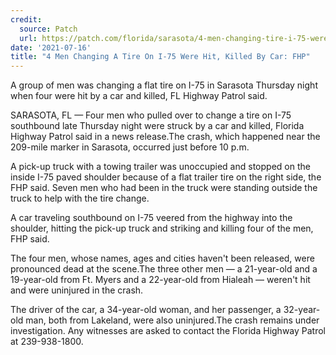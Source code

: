 ```yaml
---
credit:
  source: Patch 
  url: https://patch.com/florida/sarasota/4-men-changing-tire-i-75-were-hit-killed-car-fhp
date: '2021-07-16'
title: "4 Men Changing A Tire On I-75 Were Hit, Killed By Car: FHP"
---
```

A group of men was changing a flat tire on I-75 in Sarasota Thursday night when four were hit by a car and killed, FL Highway Patrol said.

SARASOTA, FL — Four men who pulled over to change a tire on I-75 southbound late Thursday night were struck by a car and killed, Florida Highway Patrol said in a news release.The crash, which happened near the 209-mile marker in Sarasota, occurred just before 10 p.m.

A pick-up truck with a towing trailer was unoccupied and stopped on the inside I-75 paved shoulder because of a flat trailer tire on the right side, the FHP said. Seven men who had been in the truck were standing outside the truck to help with the tire change.

A car traveling southbound on I-75 veered from the highway into the shoulder, hitting the pick-up truck and striking and killing four of the men, FHP said.

The four men, whose names, ages and cities haven't been released, were pronounced dead at the scene.The three other men — a 21-year-old and a 19-year-old from Ft. Myers and a 22-year-old from Hialeah — weren't hit and were uninjured in the crash.

The driver of the car, a 34-year-old woman, and her passenger, a 32-year-old man, both from Lakeland, were also uninjured.The crash remains under investigation. Any witnesses are asked to contact the Florida Highway Patrol at 239-938-1800.
